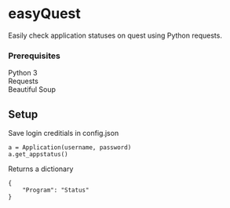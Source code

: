 # easyQuest

Easily check application statuses on quest using Python requests.

### Prerequisites
Python 3  
Requests  
Beautiful Soup

## Setup
Save login creditials in config.json

```
a = Application(username, password)
a.get_appstatus()
```
Returns a dictionary
```
{
    "Program": "Status"
}
```
